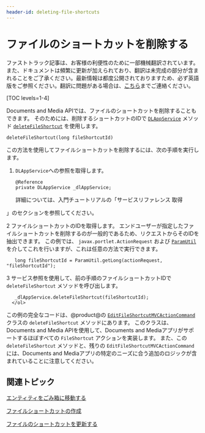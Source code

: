 ```yaml
---
header-id: deleting-file-shortcuts
---
```


# ファイルのショートカットを削除する

<p class="alert alert-info"><span class="wysiwyg-color-blue120">ファストトラック記事は、お客様の利便性のために一部機械翻訳されています。また、ドキュメントは頻繁に更新が加えられており、翻訳は未完成の部分が含まれることをご了承ください。最新情報は都度公開されておりますため、必ず英語版をご参照ください。翻訳に問題がある場合は、<a href="mailto:support-content-jp@liferay.com">こちら</a>までご連絡ください。</span></p>

[TOC levels=1-4]

Documents and Media APIでは、ファイルのショートカットを削除することもできます。 そのためには、削除するショートカットのIDで [`DLAppService`](@platform-ref@/7.1-latest/javadocs/portal-kernel/com/liferay/document/library/kernel/service/DLAppService.html) メソッド [`deleteFileShortcut`](@platform-ref@/7.1-latest/javadocs/portal-kernel/com/liferay/document/library/kernel/service/DLAppService.html#deleteFileShortcut-long-) を使用します。

    deleteFileShortcut(long fileShortcutId)

この方法を使用してファイルショートカットを削除するには、次の手順を実行します。

1.  `DLAppService`への参照を取得します。
   
        @Reference
        private DLAppService _dlAppService;

    詳細については、入門チュートリアルの「サービスリファレンス</a> 取得

」のセクションを参照してください。</p></li> 
   
   2  ファイルショートカットのIDを取得します。 エンドユーザーが指定したファイルショートカットを削除するのが一般的であるため、リクエストからそのIDを抽出できます。 この例では、 `javax.portlet.ActionRequest` および [`ParamUtil`](@platform-ref@/7.1-latest/javadocs/portal-kernel/com/liferay/portal/kernel/util/ParamUtil.html)を介してこれを行いますが、これは任意の方法で実行できます。
  
       long fileShortcutId = ParamUtil.getLong(actionRequest, "fileShortcutId");
      

3  サービス参照を使用して、前の手順のファイルショートカットIDで `deleteFileShortcut` メソッドを呼び出します。
  
       _dlAppService.deleteFileShortcut(fileShortcutId);
      </ol> 

この例の完全なコードは、@product@の [`EditFileShortcutMVCActionCommand`](https://github.com/liferay/liferay-portal/blob/master/modules/apps/document-library/document-library-web/src/main/java/com/liferay/document/library/web/internal/portlet/action/EditFileShortcutMVCActionCommand.java) クラスの `deleteFileShortcut` メソッドにあります。 このクラスは、Documents and Media APIを使用して、Documents and Mediaアプリがサポートするほぼすべての `FileShortcut` アクションを実装します。 また、この `deleteFileShortcut` メソッドと、残りの `EditFileShortcutMVCActionCommand`には、Documents and Mediaアプリの特定のニーズに合う追加のロジックが含まれていることに注意してください。



## 関連トピック

[エンティティをごみ箱に移動する](/docs/7-1/tutorials/-/knowledge_base/t/moving-entities-to-the-recycle-bin)

[ファイルショートカットの作成](/docs/7-1/tutorials/-/knowledge_base/t/creating-file-shortcuts)

[ファイルのショートカットを更新する](/docs/7-1/tutorials/-/knowledge_base/t/updating-file-shortcuts)
